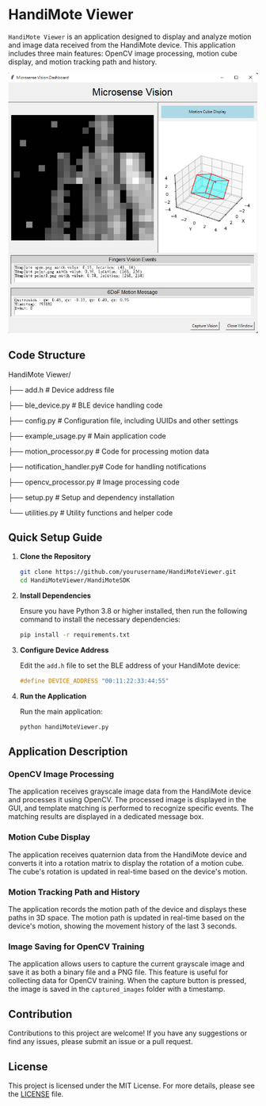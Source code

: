 # HandiMote Viewer

`HandiMote Viewer` is an application designed to display and analyze motion and image data received from the HandiMote device. This application includes three main features: OpenCV image processing, motion cube display, and motion tracking path and history.

![image](Images/HandiMoteViewerConsole.png)


## Code Structure
HandiMote Viewer/

├── add.h # Device address file

├── ble_device.py # BLE device handling code

├── config.py # Configuration file, including UUIDs and other settings

├── example_usage.py # Main application code

├── motion_processor.py # Code for processing motion data

├── notification_handler.py# Code for handling notifications

├── opencv_processor.py # Image processing code

├── setup.py # Setup and dependency installation

└── utilities.py # Utility functions and helper code




## Quick Setup Guide

1. **Clone the Repository**

    ```sh
    git clone https://github.com/yourusername/HandiMoteViewer.git
    cd HandiMoteViewer/HandiMoteSDK
    ```

2. **Install Dependencies**

    Ensure you have Python 3.8 or higher installed, then run the following command to install the necessary dependencies:

    ```sh
    pip install -r requirements.txt
    ```

3. **Configure Device Address**

    Edit the `add.h` file to set the BLE address of your HandiMote device:

    ```c
    #define DEVICE_ADDRESS "00:11:22:33:44:55"
    ```

4. **Run the Application**

    Run the main application:

    ```sh
    python handiMoteViewer.py
    ```

## Application Description

### OpenCV Image Processing

The application receives grayscale image data from the HandiMote device and processes it using OpenCV. The processed image is displayed in the GUI, and template matching is performed to recognize specific events. The matching results are displayed in a dedicated message box.

### Motion Cube Display

The application receives quaternion data from the HandiMote device and converts it into a rotation matrix to display the rotation of a motion cube. The cube's rotation is updated in real-time based on the device's motion.

### Motion Tracking Path and History

The application records the motion path of the device and displays these paths in 3D space. The motion path is updated in real-time based on the device's motion, showing the movement history of the last 3 seconds.

### Image Saving for OpenCV Training

The application allows users to capture the current grayscale image and save it as both a binary file and a PNG file. This feature is useful for collecting data for OpenCV training. When the capture button is pressed, the image is saved in the `captured_images` folder with a timestamp.

## Contribution

Contributions to this project are welcome! If you have any suggestions or find any issues, please submit an issue or a pull request.

## License

This project is licensed under the MIT License. For more details, please see the [LICENSE](LICENSE) file.
